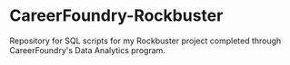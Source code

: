 # CareerFoundry-Rockbuster
Repository for SQL scripts for my Rockbuster project completed through CareerFoundry's Data Analytics program.
